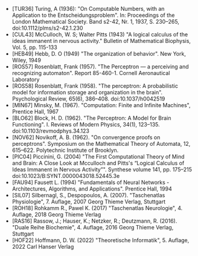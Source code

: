  - [TUR36] Turing, A (1936): "On Computable Numbers, with an Application to the Entscheidungsproblem". In: Proceedings of the London Mathematical Society. Band s2-42, Nr. 1, 1937, S. 230–265, doi:10.1112/plms/s2-42.1.230
 - [CUL43] McCulloch, W. S; Walter Pitts (1943) "A logical calculus of the ideas immanent in nervous activity." Bulletin of Mathematical Biophysis, Vol. 5, pp. 115-133
 - [HEB49] Hebb, D. O (1949) "The organization of behavior". New York, Wiley, 1949
 - [ROS57] Rosenblatt, Frank (1957). "The Perceptron — a perceiving and recognizing automaton". Report 85-460-1. Cornell Aeronautical Laboratory
 - [ROS58] Rosenblatt, Frank (1958). "The perceptron: A probabilistic model for information storage and organization in the brain". Psychological Review, 65(6), 386–408. doi:10.1037/h0042519
 - [MIN67] Minsky, M. (1967). "Computation: Finite and Infinite Machines", Prentice Hall, 1967
 - [BLO62] Block, H. D. (1962). "The Perceptron: A Model for Brain Functioning". I. Reviews of Modern Physics, 34(1), 123–135. doi:10.1103/revmodphys.34.123
 - [NOV62] Novikoff, A. B. (1962). "On convergence proofs on perceptrons". Symposium on the Mathematical Theory of Automata, 12, 615–622. Polytechnic Institute of Brooklyn.
 - [PIC04] Piccinini, G. (2004) "The First Computational Theory of Mind and Brain: A Close Look at Mcculloch and Pitts's “Logical Calculus of Ideas Immanent in Nervous Activity”". Synthese volume 141, pp. 175–215 doi:10.1023/B:SYNT.0000043018.52445.3e 
 - [FAU94] Fausett L. (1994) "Fundamentals of Neural Networks - Architectures, Algorithms, and Applications". Prentice Hall, 1994
 - [SIL07] Silbernagl, S., Despopoulos, A. (2007). "Taschenatlas Physiologie", 7. Auflage, 2007 Georg Thieme Verlag, Stuttgart
 - [ROH18]  Rohkamm R., Pawel K. (2017) "Taschenatlas Neurologie", 4. Auflage, 2018 Georg Thieme Verlag
 - [RAS16] Rassow, J.; Hauser, K.; Netzker, R.; Deutzmann, R. (2016). "Duale Reihe Biochemie", 4. Auflage, 2016 Georg Thieme Verlag, Stuttgart
 - [HOF22] Hoffmann, D. W. (2022) "Theoretische Informatik", 5. Auflage, 2022 Carl Hanser Verlag